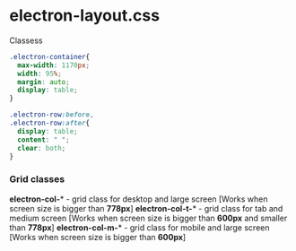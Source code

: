 # electron-layout.css


Classess

```css
.electron-container{
  max-width: 1170px;
  width: 95%;
  margin: auto;
  display: table;
}
```

```css
.electron-row:before,
.electron-row:after{
  display: table;
  content: " ";
  clear: both;
}
```

### Grid classes

**electron-col-***  - grid class for desktop and large screen [Works when screen size is bigger than **778px**]
**electron-col-t-***  - grid class for tab and medium screen [Works when screen size is bigger than **600px** and smaller than **778px**]
**electron-col-m-***  - grid class for mobile and large screen [Works when screen size is bigger than **600px**]
